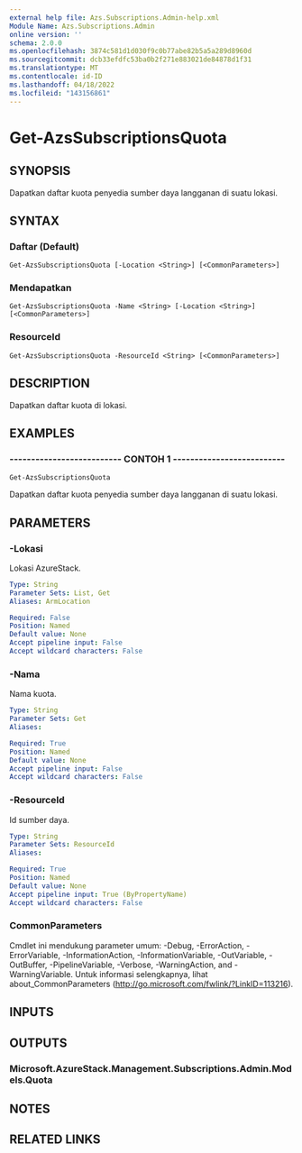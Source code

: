 ```yaml
---
external help file: Azs.Subscriptions.Admin-help.xml
Module Name: Azs.Subscriptions.Admin
online version: ''
schema: 2.0.0
ms.openlocfilehash: 3874c581d1d030f9c0b77abe82b5a5a289d8960d
ms.sourcegitcommit: dcb33efdfc53ba0b2f271e883021de84878d1f31
ms.translationtype: MT
ms.contentlocale: id-ID
ms.lasthandoff: 04/18/2022
ms.locfileid: "143156861"
---
```

# Get-AzsSubscriptionsQuota

## SYNOPSIS
Dapatkan daftar kuota penyedia sumber daya langganan di suatu lokasi.

## SYNTAX

### Daftar (Default)
```
Get-AzsSubscriptionsQuota [-Location <String>] [<CommonParameters>]
```

### Mendapatkan
```
Get-AzsSubscriptionsQuota -Name <String> [-Location <String>] [<CommonParameters>]
```

### ResourceId
```
Get-AzsSubscriptionsQuota -ResourceId <String> [<CommonParameters>]
```

## DESCRIPTION
Dapatkan daftar kuota di lokasi.

## EXAMPLES

### -------------------------- CONTOH 1 --------------------------
```
Get-AzsSubscriptionsQuota
```

Dapatkan daftar kuota penyedia sumber daya langganan di suatu lokasi.

## PARAMETERS

### -Lokasi
Lokasi AzureStack.

```yaml
Type: String
Parameter Sets: List, Get
Aliases: ArmLocation

Required: False
Position: Named
Default value: None
Accept pipeline input: False
Accept wildcard characters: False
```

### -Nama
Nama kuota.

```yaml
Type: String
Parameter Sets: Get
Aliases: 

Required: True
Position: Named
Default value: None
Accept pipeline input: False
Accept wildcard characters: False
```

### -ResourceId
Id sumber daya.

```yaml
Type: String
Parameter Sets: ResourceId
Aliases: 

Required: True
Position: Named
Default value: None
Accept pipeline input: True (ByPropertyName)
Accept wildcard characters: False
```

### CommonParameters
Cmdlet ini mendukung parameter umum: -Debug, -ErrorAction, -ErrorVariable, -InformationAction, -InformationVariable, -OutVariable, -OutBuffer, -PipelineVariable, -Verbose, -WarningAction, and -WarningVariable. Untuk informasi selengkapnya, lihat about_CommonParameters (http://go.microsoft.com/fwlink/?LinkID=113216).

## INPUTS

## OUTPUTS

### Microsoft.AzureStack.Management.Subscriptions.Admin.Models.Quota

## NOTES

## RELATED LINKS

